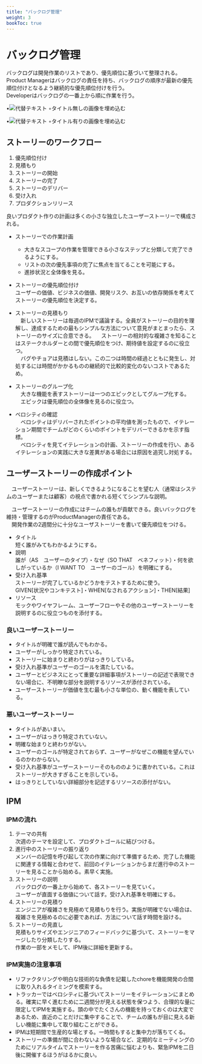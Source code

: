 ```yaml
---
title: "バックログ管理"
weight: 3
bookToc: true
---
```


# バックログ管理

バックログは開発作業のリストであり、優先順位に基づいて整理される。  
Product  Managerはバックログの責任を持ち、バックログの順序が最新の優先順位付けとなるよう継続的な優先順位付けを行う。  
Developerはバックログの一番上から順に作業を行う。  

•![代替テキスト](画像のURL) ◦タイトル無しの画像を埋め込む

•![代替テキスト](画像のURL "画像タイトル") ◦タイトル有りの画像を埋め込む


## ストーリーのワークフロー
1. 優先順位付け
1. 見積もり
1. ストーリーの開始
1. ストーリーの完了
1. ストーリーのデリバー
1. 受け入れ
1. プロダクションリリース


良いプロダクト作りの計画は多くの小さな独立したユーザーストーリーで構成される。 


- ストーリーでの作業計画
    - 大きなスコープの作業を管理できる小さなステップと分類して完了できるようにする。
    - リストの次の優先事項の完了に焦点を当てることを可能にする。
    - 進捗状況と全体像を見る。

- ストーリーの優先順位付け  
ユーザーの価値、ビジネスの価値、開発リスク、お互いの依存関係を考えてストーリーの優先順位を決定する。

- ストーリーの見積もり  
　新しいストーリーは毎週のIPMで議論する。全員がストーリーの目的を理解し、達成するための最もシンプルな方法について意見がまとまったら、ストーリーのサイズに合意できる。
　ストーリーの相対的な複雑さを知ることはステークホルダーとの間で優先順位をつけ、期待値を設定するのに役立つ。  
　バグやチョアは見積はしない。この二つは時間の経過とともに発生し、対処するには時間がかかるものの継続的で比較的変化のないコストであるため。

- ストーリーのグループ化  
　大きな機能を表すストーリーは一つのエピックとしてグループ化する。  
　エピックは優先順位の全体像を見るのに役立つ。

- ベロシティの確認  
　ベロシティはデリバーされたポイントの平均値を測ったもので、イテレーション期間でチームがどのくらいのポイントをデリバーできるかを示す指標。  
　ベロシティを見てイテレーションの計画、ストーリーの作成を行い、あるイテレーションの実践に大きな差異がある場合には原因を追究し対処する。

## ユーザーストーリーの作成ポイント
　ユーザーストーリーは、新しくできるようになることを望む人（通常はシステムのユーザーまたは顧客）の視点で書かれる短くてシンプルな説明。

　ユーザーストーリーの作成にはチームの誰もが貢献できる。良いバックログを維持・管理するのがProductManagerの責任である。  
　開発作業の2週間分に十分なユーザストーリーを書いて優先順位をつける。
- タイトル  
短く誰がみてもわかるようにする。
- 説明  
誰が（AS　ユーザーのタイプ）・なぜ（SO THAT　ベネフィット）・何を欲しがっているか（I WANT TO　ユーザーのゴール）を明確にする。
- 受け入れ基準  
ストーリーが完了しているかどうかをテストするために使う。  
GIVEN[状況やコンキテスト]・WHEN[なされるアクション]・THEN[結果]
- リソース  
モックやワイヤフレーム、ユーザーフローやその他のユーザーストーリーを説明するのに役立つものを添付する。

### 良いユーザーストーリー
- タイトルが明確で誰が読んでもわかる。
- ユーザーがしっかり特定されている。
- ストーリーに始まりと終わりがはっきりしている。
- 受け入れ基準がユーザーのゴールを満たしている。
- ユーザーとビジネスにとって重要な詳細事項がストーリーの記述で表現できない場合に、不明瞭な部分を説明するリソースが添付されている。
- ユーザーストーリーが価値を生む最も小さな単位の、動く機能を表している。

### 悪いユーザーストーリー
- タイトルがあいまい。
- ユーザーがはっきり特定されていない。
- 明確な始まりと終わりがない。
- ユーザーのゴールが特定されておらず、ユーザーがなぜこの機能を望んでいるのかわからない。
- 受け入れ基準がユーザーストーリーそのもののように書かれている。これはストーリーが大きすぎることを示している。
- はっきりとしていない詳細部分を記述するリソースの添付がない。


## IPM
### IPMの流れ
1. テーマの共有  
次週のテーマを設定して、プロダクトゴールに結びつける。
1. 進行中のストーリーの振り返り  
メンバーの記憶を呼び起して次の作業に向けて準備するため、完了した機能に関連する情報と合わせて、前回のイテレーションからまだ進行中のストーリーを見ることから始める。素早く実施。
1. ストーリーの説明  
バックログの一番上から始めて、各ストーリーを見ていく。  
ユーザーが直面する価値について話す。受け入れ基準を明確にする。
1. ストーリーの見積り  
エンジニアが複雑さを見極めて見積もりを行う。実施が明確でない場合は、複雑さを見極めるのに必要であれば、方法について話す時間を設ける。
1. ストーリーの見直し  
見積もりサイズやエンジニアのフィードバックに基づいて、ストーリーをマージしたり分類したりする。  
作業の一部をメモして、IPM後に詳細を更新する。

### IPM実施の注意事項
- リファクタリングや明白な技術的な負債を記載したchoreを機能開発の合間に取り入れるタイミングを模索する。
- トラッカーではベロシティに基づいてストーリーをイテレーションにまとめる。確実に早く進むために二週間分が見える状態を保つよう、合理的な量に限定してIPMを実施する。頭の中でたくさんの機能を持っておくのは大変であるため、直近のことだけに集中することで、チームの誰もが目に見える新しい機能に集中して取り組むことができる。
- IPMは短期間で生産的な場とする。一時間もすると集中力が落ちてくる。
- ストーリーの準備が間に合わないような場合など、定期的なミーティングのためにリアルタイムでストーリーを作る苦痛に悩むよりも、緊急IPMを二日後に開催するほうがはるかに良い。
